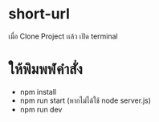 # short-url

เมื่อ Clone Project เเล้ว 
 เปิด terminal
# ให้พิมพฬคำสั่ง
- npm install
- npm run start (หากไม่ได้ใช้  node server.js)
- npm run dev
